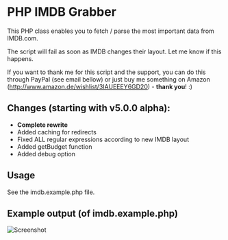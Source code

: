 # PHP IMDB Grabber

This PHP class enables you to fetch / parse the most important data from IMDB.com.

The script will fail as soon as IMDB changes their layout. Let me know if this happens.

If you want to thank me for this script and the support, you can do this through PayPal (see email bellow) or just buy me something on Amazon (http://www.amazon.de/wishlist/3IAUEEEY6GD20) - **thank you**! :)

## Changes (starting with v5.0.0 alpha):

- **Complete rewrite**
- Added caching for redirects
- Fixed ALL regular expressions according to new IMDB layout
- Added getBudget function
- Added debug option

## Usage

See the imdb.example.php file.

## Example output (of imdb.example.php)

![Screenshot](http://img148.imageshack.us/img148/5420/imdbd.png "Example output")
